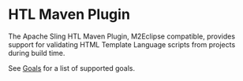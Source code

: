 HTL Maven Plugin
================

The Apache Sling HTL Maven Plugin, M2Eclipse compatible, provides support for validating HTML Template Language scripts from projects during build time.

See [Goals](plugin-info.html) for a list of supported goals.
